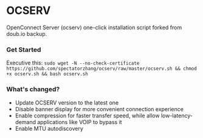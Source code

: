 # OCSERV
OpenConnect Server (ocserv) one-click installation script forked from doub.io backup.

### Get Started
Executive this:
```sudo wget -N --no-check-certificate https://github.com/spectatorzhang/ocserv/raw/master/ocserv.sh && chmod +x ocserv.sh && bash ocserv.sh```

### What's changed?
- Update OCSERV version to the latest one
- Disable banner display for more convenient connection experience
- Enable compression for faster transfer speed, while allow low-latency-demand applications like VOIP to bypass it
- Enable MTU autodiscovery

